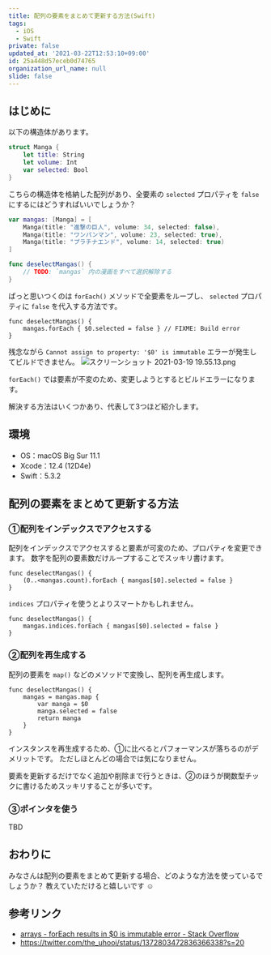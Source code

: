 ```yaml
---
title: 配列の要素をまとめて更新する方法(Swift)
tags:
  - iOS
  - Swift
private: false
updated_at: '2021-03-22T12:53:10+09:00'
id: 25a448d57eceb0d74765
organization_url_name: null
slide: false
---
```

## はじめに

以下の構造体があります。

```swift:Manga.swift
struct Manga {
    let title: String
    let volume: Int
    var selected: Bool
}
```

こちらの構造体を格納した配列があり、全要素の `selected` プロパティを `false` にするにはどうすればいいでしょうか？

```swift
var mangas: [Manga] = [
    Manga(title: "進撃の巨人", volume: 34, selected: false),
    Manga(title: "ワンパンマン", volume: 23, selected: true),
    Manga(title: "プラチナエンド", volume: 14, selected: true)
]

func deselectMangas() {
    // TODO: `mangas` 内の漫画をすべて選択解除する
}
```

ぱっと思いつくのは `forEach()` メソッドで全要素をループし、 `selected` プロパティに `false` を代入する方法です。

```swift:×ビルドエラー
func deselectMangas() {
    mangas.forEach { $0.selected = false } // FIXME: Build error
}
```

残念ながら `Cannot assign to property: '$0' is immutable` エラーが発生してビルドできません。
![スクリーンショット 2021-03-19 19.55.13.png](https://qiita-image-store.s3.ap-northeast-1.amazonaws.com/0/138245/84371554-2ad0-9a96-b801-9f4fe263fdca.png)

`forEach()` では要素が不変のため、変更しようとするとビルドエラーになります。

解決する方法はいくつかあり、代表して3つほど紹介します。

## 環境

- OS：macOS Big Sur 11.1
- Xcode：12.4 (12D4e)
- Swift：5.3.2

## 配列の要素をまとめて更新する方法

### ①配列をインデックスでアクセスする

配列をインデックスでアクセスすると要素が可変のため、プロパティを変更できます。
数字を配列の要素数だけループすることでスッキリ書けます。

```swift:○
func deselectMangas() {
    (0..<mangas.count).forEach { mangas[$0].selected = false }
}
```

`indices` プロパティを使うとよりスマートかもしれません。

```swift:○
func deselectMangas() {
    mangas.indices.forEach { mangas[$0].selected = false }
}
```

### ②配列を再生成する

配列の要素を `map()` などのメソッドで変換し、配列を再生成します。

```swift:○
func deselectMangas() {
    mangas = mangas.map {
        var manga = $0
        manga.selected = false
        return manga
    }
}
```

インスタンスを再生成するため、①に比べるとパフォーマンスが落ちるのがデメリットです。
ただしほとんどの場合では気になりません。

要素を更新するだけでなく追加や削除まで行うときは、②のほうが関数型チックに書けるためスッキリすることが多いです。

### ③ポインタを使う

TBD

## おわりに

みなさんは配列の要素をまとめて更新する場合、どのような方法を使っているでしょうか？
教えていただけると嬉しいです :relaxed: 

## 参考リンク

- [arrays - forEach results in $0 is immutable error - Stack Overflow](https://stackoverflow.com/questions/39330920/foreach-results-in-0-is-immutable-error)
- https://twitter.com/the_uhooi/status/1372803472836366338?s=20
